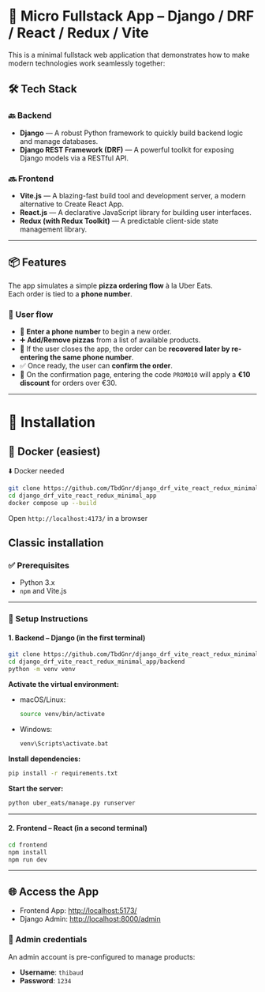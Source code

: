 # 🍕 Micro Fullstack App – Django / DRF / React / Redux / Vite

This is a minimal fullstack web application that demonstrates how to make modern technologies work seamlessly together:

## 🛠️ Tech Stack

### 🔙 Backend
- **Django** — A robust Python framework to quickly build backend logic and manage databases.
- **Django REST Framework (DRF)** — A powerful toolkit for exposing Django models via a RESTful API.

### 🔜 Frontend
- **Vite.js** — A blazing-fast build tool and development server, a modern alternative to Create React App.
- **React.js** — A declarative JavaScript library for building user interfaces.
- **Redux (with Redux Toolkit)** — A predictable client-side state management library.

---

## 📦 Features

The app simulates a simple **pizza ordering flow** à la Uber Eats.  
Each order is tied to a **phone number**.

### 🔄 User flow

- 🧾 **Enter a phone number** to begin a new order.
- ➕ **Add/Remove pizzas** from a list of available products.
- 💾 If the user closes the app, the order can be **recovered later by re-entering the same phone number**.
- ✅ Once ready, the user can **confirm the order**.
- 🎁 On the confirmation page, entering the code `PROMO10` will apply a **€10 discount** for orders over €30.

---

# 🚀 Installation

## 🐳 Docker (easiest)
⬇️ Docker needed

```bash
git clone https://github.com/TbdGnr/django_drf_vite_react_redux_minimal_app
cd django_drf_vite_react_redux_minimal_app
docker compose up --build
```

Open ```http://localhost:4173/``` in a browser


## Classic installation
### ✅ Prerequisites
- Python 3.x
- `npm` and Vite.js

---

### 📁 Setup Instructions

#### 1. Backend – Django (in the first terminal)

```bash
git clone https://github.com/TbdGnr/django_drf_vite_react_redux_minimal_app
cd django_drf_vite_react_redux_minimal_app/backend
python -m venv venv
```

**Activate the virtual environment:**
- macOS/Linux:
  ```bash
  source venv/bin/activate
  ```
- Windows:
  ```bash
  venv\Scripts\activate.bat
  ```

**Install dependencies:**
```bash
pip install -r requirements.txt
```

**Start the server:**
```bash
python uber_eats/manage.py runserver
```

---

#### 2. Frontend – React (in a second terminal)

```bash
cd frontend
npm install
npm run dev
```

---

## 🌐 Access the App

- Frontend App: [http://localhost:5173/](http://localhost:5173/)
- Django Admin: [http://localhost:8000/admin](http://localhost:8000/admin)

### 👤 Admin credentials

An admin account is pre-configured to manage products:

- **Username**: `thibaud`  
- **Password**: `1234`
